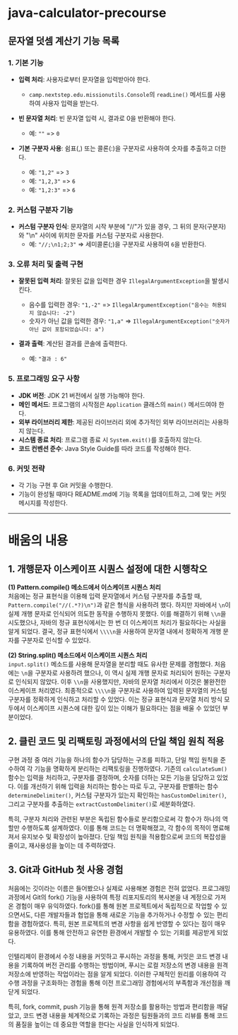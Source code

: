 # java-calculator-precourse

## 문자열 덧셈 계산기 기능 목록

### 1. 기본 기능

- **입력 처리**: 사용자로부터 문자열을 입력받아야 한다.
  - `camp.nextstep.edu.missionutils.Console`의 `readLine()` 메서드를 사용하여 사용자 입력을 받는다.

- **빈 문자열 처리**: 빈 문자열 입력 시, 결과로 0을 반환해야 한다.
  - 예: `""` => `0`

- **기본 구분자 사용**: 쉼표(,) 또는 콜론(:)을 구분자로 사용하여 숫자를 추출하고 더한다.
  - 예: `"1,2"` => `3`
  - 예: `"1,2,3"` => `6`
  - 예: `"1,2:3"` => `6`

### 2. 커스텀 구분자 기능

- **커스텀 구분자 인식**: 문자열의 시작 부분에 "//"가 있을 경우, 그 뒤의 문자(구분자)와 "\n" 사이에 위치한 문자를 커스텀 구분자로 사용한다.
  - 예: `"//;\n1;2;3"` => 세미콜론(;)을 구분자로 사용하여 `6`을 반환한다.

### 3. 오류 처리 및 출력 구현

- **잘못된 입력 처리**: 잘못된 값을 입력한 경우 `IllegalArgumentException`을 발생시킨다.
  - 음수를 입력한 경우: `"1,-2"` => `IllegalArgumentException("음수는 허용되지 않습니다: -2")`
  - 숫자가 아닌 값을 입력한 경우: `"1,a"` => `IllegalArgumentException("숫자가 아닌 값이 포함되었습니다: a")`


- **결과 출력**: 계산된 결과를 콘솔에 출력한다.
  - 예: `"결과 : 6"`

### 5. 프로그래밍 요구 사항

- **JDK 버전**: JDK 21 버전에서 실행 가능해야 한다.
- **메인 메서드**: 프로그램의 시작점은 `Application` 클래스의 `main()` 메서드여야 한다.
- **외부 라이브러리 제한**: 제공된 라이브러리 외에 추가적인 외부 라이브러리는 사용하지 않는다.
- **시스템 종료 처리**: 프로그램 종료 시 `System.exit()`를 호출하지 않는다.
- **코드 컨벤션 준수**: Java Style Guide를 따라 코드를 작성해야 한다.

### 6. 커밋 전략

- 각 기능 구현 후 Git 커밋을 수행한다.
- 기능이 완성될 때마다 README.md에 기능 목록을 업데이트하고, 그에 맞는 커밋 메시지를 작성한다.

---

# 배움의 내용

## 1. 개행문자 이스케이프 시퀀스 설정에 대한 시행착오

**(1) Pattern.compile() 메소드에서 이스케이프 시퀀스 처리**  
처음에는 정규 표현식을 이용해 입력 문자열에서 커스텀 구분자를 추출할 때, `Pattern.compile("//(.*?)\n")`과 같은 형식을 사용하려 했다. 하지만 자바에서 `\n`이 실제 개행 문자로 인식되어 의도한 동작을 수행하지 못했다. 이를 해결하기 위해 `\\n`을 시도했으나, 자바의 정규 표현식에서는 한 번 더 이스케이프 처리가 필요하다는 사실을 알게 되었다. 결국, 정규 표현식에서 `\\\\n`을 사용하여 문자열 내에서 정확하게 개행 문자를 구분자로 인식할 수 있었다.

**(2) String.split() 메소드에서 이스케이프 시퀀스 처리**  
`input.split()` 메소드를 사용해 문자열을 분리할 때도 유사한 문제를 경험했다. 처음에는 `\n`을 구분자로 사용하려 했으나, 이 역시 실제 개행 문자로 처리되어 원하는 구분자로 인식되지 않았다. 이후 `\\n`을 사용했지만, 자바의 문자열 처리에서 이것은 불완전한 이스케이프 처리였다. 최종적으로 `\\\\n`을 구분자로 사용하여 입력된 문자열의 커스텀 구분자를 정확하게 인식하고 처리할 수 있었다. 이는 정규 표현식과 문자열 처리 방식 모두에서 이스케이프 시퀀스에 대한 깊이 있는 이해가 필요하다는 점을 배울 수 있었던 부분이었다.

## 2. 클린 코드 및 리팩토링 과정에서의 단일 책임 원칙 적용

구현 과정 중 여러 기능을 하나의 함수가 담당하는 구조를 피하고, 단일 책임 원칙을 준수하여 각 기능을 명확하게 분리하는 리팩토링을 진행하였다. 기존의 `calculateSum()` 함수는 입력을 처리하고, 구분자를 결정하며, 숫자를 더하는 모든 기능을 담당하고 있었다. 이를 개선하기 위해 입력을 처리하는 함수는 따로 두고, 구분자를 판별하는 함수 `determineDelimiter()`, 커스텀 구분자가 있는지 확인하는 `hasCustomDelimiter()`, 그리고 구분자를 추출하는 `extractCustomDelimiter()`로 세분화하였다.

특히, 구분자 처리와 관련된 부분은 독립된 함수들로 분리함으로써 각 함수가 하나의 역할만 수행하도록 설계하였다. 이를 통해 코드는 더 명확해졌고, 각 함수의 목적이 명료해져서 유지보수 및 확장성이 높아졌다. 단일 책임 원칙을 적용함으로써 코드의 복잡성을 줄이고, 재사용성을 높이는 데 주력하였다.

## 3. Git과 GitHub 첫 사용 경험

처음에는 깃이라는 이름은 들어봤으나 실제로 사용해본 경험은 전혀 없었다. 프로그래밍 과정에서 Git의 fork() 기능을 사용하여 특정 리포지토리의 복사본을 내 계정으로 가져온 경험이 매우 유익하였다. fork()를 통해 원본 프로젝트에서 독립적으로 작업할 수 있으면서도, 다른 개발자들과 협업을 통해 새로운 기능을 추가하거나 수정할 수 있는 편리함을 경험하였다. 특히, 원본 프로젝트의 변경 사항을 쉽게 반영할 수 있다는 점이 매우 유용하였다. 이를 통해 안전하고 유연한 환경에서 개발할 수 있는 기회를 제공받게 되었다.

인텔리제이 환경에서 수정 내용을 커밋하고 푸시하는 과정을 통해, 커밋은 코드 변경 내용을 기록하여 버전 관리를 수행하는 방법이며, 푸시는 로컬 저장소의 변경 내용을 원격 저장소에 반영하는 작업이라는 점을 알게 되었다. 이러한 구체적인 원리를 이용하여 각 수행 과정을 구조화하는 경험을 통해 이전 프로그래밍 경험에서의 부족함과 개선점을 깨닫게 되었다.

특히, fork, commit, push 기능을 통해 원격 저장소를 활용하는 방법과 편리함을 깨달았고, 코드 변경 내용을 체계적으로 기록하는 과정은 팀원들과의 코드 리뷰를 통해 코드의 품질을 높이는 데 중요한 역할을 한다는 사실을 인식하게 되었다.